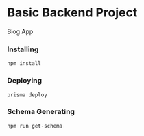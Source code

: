 # Basic Backend Project

Blog App


### Installing

```
npm install
```
### Deploying

```
prisma deploy
```

### Schema Generating

```
npm run get-schema
```

